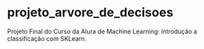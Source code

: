 # projeto_arvore_de_decisoes
Projeto Final do Curso da Alura de Machine Learning: introdução a classificação com SKLearn.
